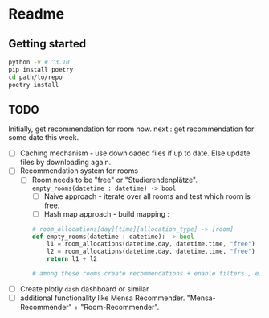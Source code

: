 # Readme

## Getting started

```bash
python -v # ^3.10
pip install poetry
cd path/to/repo
poetry install
```

## TODO

Initially, get recommendation for room now. next : get recommendation for some date this week.

- [ ] Caching mechanism - use downloaded files if up to date. Else update files by downloading again.
- [ ] Recommendation system for rooms
  - [ ] Room needs to be "free" or "Studierendenplätze". `empty_rooms(datetime : datetime) -> bool`
    - [ ] Naive approach - iterate over all rooms and test which room is free.
    - [ ] Hash map approach - build mapping : 
    ```py
    # room_allocations[day][time][allocation_type] -> [room]
    def empty_rooms(datetime : datetime): -> bool
        l1 = room_allocations(datetime.day, datetime.time, "free")
        l2 = room_allocations(datetime.day, datetime.time, "free")
        return l1 + l2
    
    # among these rooms create recommendations + enable filters , e.g. based on how long they are free, where they are located, capacity, ...
    ``` 
- [ ] Create plotly `dash` dashboard or similar
- [ ] additional functionality like Mensa Recommender. "Mensa-Recommender" + "Room-Recommender". 